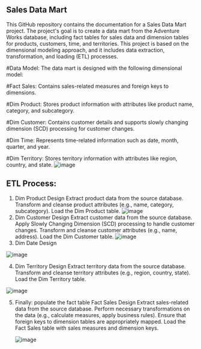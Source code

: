 ## Sales Data Mart
This GitHub repository contains the documentation for a Sales Data Mart project. The project's goal is to create a data mart from the Adventure Works database, including fact tables for sales data and dimension tables for products, customers, time, and territories. This project is based on the dimensional modeling approach, and it includes data extraction, transformation, and loading (ETL) processes.

#Data Model: 
The data mart is designed with the following dimensional model:

#Fact Sales: 
Contains sales-related measures and foreign keys to dimensions.

#Dim Product: 
Stores product information with attributes like product name, category, and subcategory.

#Dim Customer: 
Contains customer details and supports slowly changing dimension (SCD) processing for customer changes.

#Dim Time: 
Represents time-related information such as date, month, quarter, and year.

#Dim Territory: 
Stores territory information with attributes like region, country, and state.
![image](https://github.com/Mahmoud-khaled-m/Sales-Data-Mart/assets/85359683/6fa1b0d0-fbe1-4d91-b025-0ea83e87030e)

## ETL Process:
1. Dim Product Design Extract product data from the source database. Transform and cleanse product attributes (e.g., name, category, subcategory). Load the Dim Product table.
   ![image](https://github.com/Mahmoud-khaled-m/Sales-Data-Mart/assets/85359683/9926b77b-0ede-4e2f-914f-76bc7023fd16)
2. Dim Customer Design Extract customer data from the source database. Apply Slowly Changing Dimension (SCD) processing to handle customer changes. Transform and cleanse customer attributes (e.g., name, address). Load the Dim Customer table.
   ![image](https://github.com/Mahmoud-khaled-m/Sales-Data-Mart/assets/85359683/76815e09-bd35-414b-89ee-cbc71703e008)
3. Dim Date Design
   
![image](https://github.com/Mahmoud-khaled-m/Sales-Data-Mart/assets/85359683/ec7b520d-b882-47d9-8066-1817dd01c529)

4. Dim Territory Design Extract territory data from the source database. Transform and cleanse territory attributes (e.g., region, country, state). Load the Dim Territory table.

![image](https://github.com/Mahmoud-khaled-m/Sales-Data-Mart/assets/85359683/8c75e533-bc99-48d2-b40f-b9a8c670b574)
 
5. Finally: populate the fact table Fact Sales Design Extract sales-related data from the source database. Perform necessary transformations on the data (e.g., calculate measures, apply business rules). Ensure that foreign keys to dimension tables are appropriately mapped. Load the Fact Sales table with sales measures and dimension keys.

   ![image](https://github.com/Mahmoud-khaled-m/Sales-Data-Mart/assets/85359683/55a3f45b-ed6e-4957-983d-33cd154e831d)



